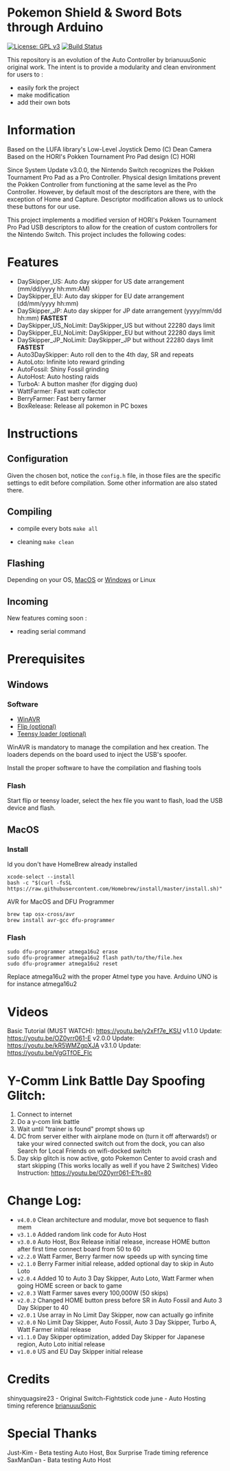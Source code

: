 # Pokemon Shield & Sword Bots through Arduino

[![License: GPL v3](https://img.shields.io/badge/License-GPLv3-blue.svg)](https://www.gnu.org/licenses/gpl-3.0)
[![Build Status](https://travis-ci.org/codlab/arduino_farm_swsh.png?branch=master)](https://travis-ci.org/codlab/arduino_farm_swsh)

This repository is an evolution of the Auto Controller by brianuuuSonic original work. The intent is to provide a modularity and clean environment for users to :

  - easily fork the project
  - make modification
  - add their own bots

# Information

Based on the LUFA library's Low-Level Joystick Demo (C) Dean Camera
Based on the HORI's Pokken Tournament Pro Pad design (C) HORI

Since System Update v3.0.0, the Nintendo Switch recognizes the Pokken Tournament Pro Pad as a Pro Controller. Physical design limitations prevent the Pokken Controller from functioning at the same level as the Pro
Controller. However, by default most of the descriptors are there, with the exception of Home and Capture. Descriptor modification allows us to unlock these buttons for our use.

This project implements a modified version of HORI's Pokken Tournament Pro Pad USB descriptors to allow for the creation of custom controllers for the Nintendo Switch. This project includes the following codes:

# Features

- DaySkipper_US: Auto day skipper for US date arrangement (mm/dd/yyyy hh:mm:AM)
- DaySkipper_EU: Auto day skipper for EU date arrangement (dd/mm/yyyy hh:mm)
- DaySkipper_JP: Auto day skipper for JP date arrangement (yyyy/mm/dd hh:mm) **FASTEST**
- DaySkipper_US_NoLimit: DaySkipper_US but without 22280 days limit
- DaySkipper_EU_NoLimit: DaySkipper_EU but without 22280 days limit
- DaySkipper_JP_NoLimit: DaySkipper_JP but without 22280 days limit **FASTEST**
- Auto3DaySkipper: Auto roll den to the 4th day, SR and repeats
- AutoLoto: Infinite loto reward grinding
- AutoFossil: Shiny Fossil grinding
- AutoHost: Auto hosting raids
- TurboA: A button masher (for digging duo)
- WattFarmer: Fast watt collector
- BerryFarmer: Fast berry farmer
- BoxRelease: Release all pokemon in PC boxes

# Instructions

## Configuration

Given the chosen bot, notice the `config.h` file, in those files are the specific settings to edit before compilation. Some other information are also stated there.

## Compiling

- compile every bots
```make all```

- cleaning
```make clean```

## Flashing

Depending on your OS, [MacOS](https://github.com/codlab/arduino_farm_swsh#flash-1) or [Windows](https://github.com/codlab/arduino_farm_swsh#flash) or Linux

## Incoming

New features coming soon :

- reading serial command

# Prerequisites

## Windows

### Software

- [WinAVR](https://sourceforge.net/projects/winavr/files/)
- [Flip (optional)](https://www.microchip.com/developmenttools/ProductDetails/flip)
- [Teensy loader (optional)](https://www.pjrc.com/teensy/loader_win10.html)

WinAVR is mandatory to manage the compilation and hex creation. The loaders depends on the board used to inject the USB's spoofer.

Install the proper software to have the compilation and flashing tools

### Flash

Start flip or teensy loader, select the hex file you want to flash, load the USB device and flash.


## MacOS

### Install

Id you don't have HomeBrew already installed

```
xcode-select --install
bash -c "$(curl -fsSL https://raw.githubusercontent.com/Homebrew/install/master/install.sh)"
```

AVR for MacOS and DFU Programmer

```
brew tap osx-cross/avr
brew install avr-gcc dfu-programmer
```

### Flash

```
sudo dfu-programmer atmega16u2 erase
sudo dfu-programmer atmega16u2 flash path/to/the/file.hex
sudo dfu-programmer atmega16u2 reset
```

Replace atmega16u2 with the proper Atmel type you have. Arduino UNO is for instance atmega16u2


# Videos

Basic Tutorial (MUST WATCH): https://youtu.be/y2xFf7e_KSU
v1.1.0 Update: https://youtu.be/OZ0yrr061-E
v2.0.0 Update: https://youtu.be/kR5WMZgpXJA
v3.1.0 Update: https://youtu.be/VgGTfOE_Flc

# Y-Comm Link Battle Day Spoofing Glitch:

1. Connect to internet
2. Do a y-com link battle
3. Wait until "trainer is found" prompt shows up
4. DC from server either with airplane mode on (turn it off afterwards!) or take your wired connected switch out from the dock, you can also Search for Local Friends on wifi-docked switch
5. Day skip glitch is now active, goto Pokemon Center to avoid crash and start skipping
(This works locally as well if you have 2 Switches)
Video Instruction: https://youtu.be/OZ0yrr061-E?t=80

# Change Log:

- `v4.0.0` Clean architecture and modular, move bot sequence to flash mem
- `v3.1.0` Added random link code for Auto Host
- `v3.0.0` Auto Host, Box Release initial release, increase HOME button after first time connect board from 50 to 60
- `v2.2.0` Watt Farmer, Berry farmer now speeds up with syncing time
- `v2.1.0` Berry Farmer initial release, added optional day to skip in Auto Loto
- `v2.0.4` Added 10 to Auto 3 Day Skipper, Auto Loto, Watt Farmer when going HOME screen or back to game
- `v2.0.3` Watt Farmer saves every 100,000W (50 skips)
- `v2.0.2` Changed HOME button press before SR in Auto Fossil and Auto 3 Day Skipper to 40
- `v2.0.1` Use array in No Limit Day Skipper, now can actually go infinite
- `v2.0.0` No Limit Day Skipper, Auto Fossil, Auto 3 Day Skipper, Turbo A, Watt Farmer initial release
- `v1.1.0` Day Skipper optimization, added Day Skipper for Japanese region, Auto Loto initial release
- `v1.0.0` US and EU Day Skipper initial release


# Credits

shinyquagsire23 - Original Switch-Fightstick code
june - Auto Hosting timing reference
[brianuuuSonic](https://www.youtube.com/channel/UCHV0EP9TifKSo7RERIbY1QA)

# Special Thanks

Just-Kim - Beta testing Auto Host, Box Surprise Trade timing reference
SaxManDan - Bata testing Auto Host
